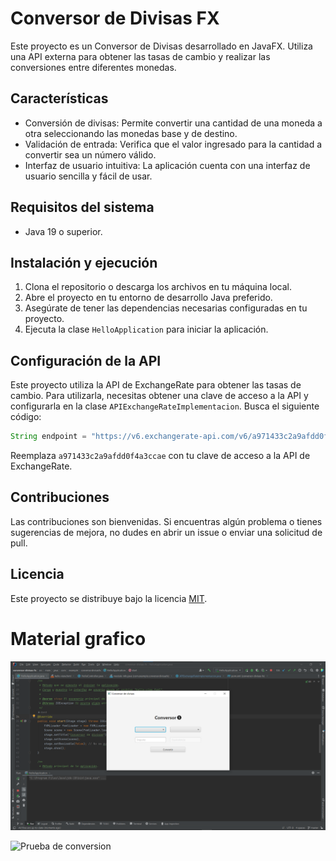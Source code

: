 # Conversor de Divisas FX

Este proyecto es un Conversor de Divisas desarrollado en JavaFX. Utiliza una API externa para obtener las tasas de cambio y realizar las conversiones entre diferentes monedas.

## Características

- Conversión de divisas: Permite convertir una cantidad de una moneda a otra seleccionando las monedas base y de destino.
- Validación de entrada: Verifica que el valor ingresado para la cantidad a convertir sea un número válido.
- Interfaz de usuario intuitiva: La aplicación cuenta con una interfaz de usuario sencilla y fácil de usar.

## Requisitos del sistema

- Java 19 o superior.

## Instalación y ejecución

1. Clona el repositorio o descarga los archivos en tu máquina local.
2. Abre el proyecto en tu entorno de desarrollo Java preferido.
3. Asegúrate de tener las dependencias necesarias configuradas en tu proyecto.
4. Ejecuta la clase `HelloApplication` para iniciar la aplicación.

## Configuración de la API

Este proyecto utiliza la API de ExchangeRate para obtener las tasas de cambio. Para utilizarla, necesitas obtener una clave de acceso a la API y configurarla en la clase `APIExchangeRateImplementacion`. Busca el siguiente código:

```java
String endpoint = "https://v6.exchangerate-api.com/v6/a971433c2a9afdd0f4a3ccae/pair/" + base + "/" + destino + "/" + importe;
```

Reemplaza `a971433c2a9afdd0f4a3ccae` con tu clave de acceso a la API de ExchangeRate.

## Contribuciones

Las contribuciones son bienvenidas. Si encuentras algún problema o tienes sugerencias de mejora, no dudes en abrir un issue o enviar una solicitud de pull.

## Licencia

Este proyecto se distribuye bajo la licencia [MIT](https://opensource.org/licenses/MIT).

# Material grafico

![Captura de pantalla del programa](src/main/resources/vista.png)

![Prueba de conversion](src/main/resources/prueba.gif)